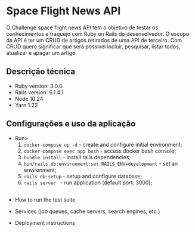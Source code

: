 # Space Flight News API

O Challenge space flight news API tem o objetivo de testar os conhecimentos e traquejo com Ruby on Rails do desenvolvedor.
O escopo da API é ter um CRUD de artigos retirados de uma API de terceiro. Com CRUD quero significar que será possível incluir, pesquisar, listar todos, atualizar e apagar um artigo.  

## Descrição técnica

  * Ruby version: 3.0.0
  * Rails version: 6.1.4.1
  * Node 10.24
  * Yarn 1.22

## Configurações e uso da aplicação

  - Run>
    1. ```docker-compose up -d``` - create and configure initial environment;
    2. ```docker-compose exec app bash``` - access docker bash console;
    3. ```bundle install``` - install rails dependencies;
    4. ```bin/rails db:environment:set RAILS_ENV=development``` - set an environment;
    5. ```rails db:setup``` - setup and configure database;
    6. ```rails server ``` - run application (default port: 3000);

## 

* How to run the test suite

* Services (job queues, cache servers, search engines, etc.)

* Deployment instructions
